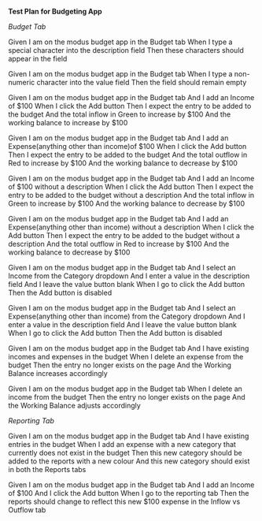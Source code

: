 **Test Plan for Budgeting App**

*Budget Tab*

Given I am on the modus budget app in the Budget tab
When I type a special character into the description field
Then these characters should appear in the field

Given I am on the modus budget app in the Budget tab
When I type a non-numeric character into the value field
Then the field should remain empty

Given I am on the modus budget app in the Budget tab
And I add an Income of $100
When I click the Add button
Then I expect the entry to be added to the budget
And the total inflow in Green to increase by $100
And the working balance to increase by $100

Given I am on the modus budget app in the Budget tab
And I add an Expense(anything other than income)of $100
When I click the Add button
Then I expect the entry to be added to the budget
And the total outflow in Red to increase by $100
And the working balance to decrease by $100 

Given I am on the modus budget app in the Budget tab
And I add an Income of $100 without a description
When I click the Add button
Then I expect the entry to be added to the budget without a description
And the total inflow in Green to increase by $100
And the working balance to decrease by $100

Given I am on the modus budget app in the Budget tab
And I add an Expense(anything other than income) without a description
When I click the Add button
Then I expect the entry to be added to the budget without a description
And the total outflow in Red to increase by $100
And the working balance to decrease by $100

Given I am on the modus budget app in the Budget tab
And I select an Income from the Category dropdown
And I enter a value in the description field
And I leave the value button blank
When I go to click the Add button
Then the Add button is disabled 

Given I am on the modus budget app in the Budget tab
And I select an Expense(anything other than income) from the Category dropdown
And I enter a value in the description field
And I leave the value button blank
When I go to click the Add button
Then the Add button is disabled 

Given I am on the modus budget app in the Budget tab
And I have existing incomes and expenses in the budget
When I delete an expense from the budget
Then the entry no longer exists on the page
And the Working Balance increases accordingly

Given I am on the modus budget app in the Budget tab
When I delete an income from the budget
Then the entry no longer exists on the page
And the Working Balance adjusts accordingly


*Reporting Tab*

Given I am on the modus budget app in the Budget tab
And I have existing entries in the budget
When I add an expense with a new category that currently does not exist in the budget
Then this new category should be added to the reports with a new colour
And this new category should exist in both the Reports tabs

Given I am on the modus budget app in the Budget tab
And I add an Income of $100 
And I click the Add button
When I go to the reporting tab
Then the reports should change to reflect this new $100 expense in the Inflow vs Outflow tab


